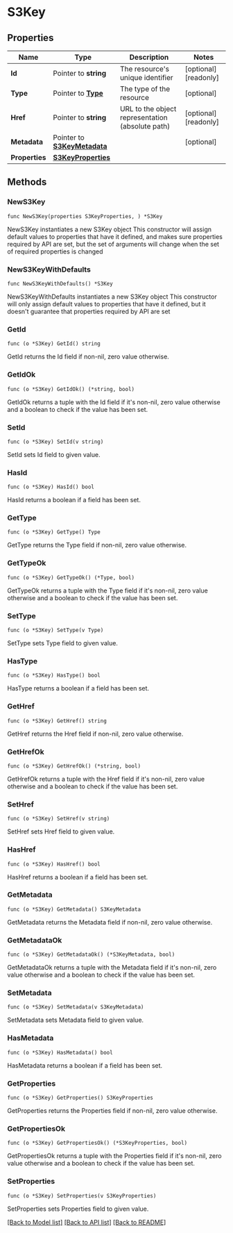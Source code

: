 # S3Key

## Properties

Name | Type | Description | Notes
------------ | ------------- | ------------- | -------------
**Id** | Pointer to **string** | The resource&#39;s unique identifier | [optional] [readonly] 
**Type** | Pointer to [**Type**](Type.md) | The type of the resource | [optional] 
**Href** | Pointer to **string** | URL to the object representation (absolute path) | [optional] [readonly] 
**Metadata** | Pointer to [**S3KeyMetadata**](S3KeyMetadata.md) |  | [optional] 
**Properties** | [**S3KeyProperties**](S3KeyProperties.md) |  | 

## Methods

### NewS3Key

`func NewS3Key(properties S3KeyProperties, ) *S3Key`

NewS3Key instantiates a new S3Key object
This constructor will assign default values to properties that have it defined,
and makes sure properties required by API are set, but the set of arguments
will change when the set of required properties is changed

### NewS3KeyWithDefaults

`func NewS3KeyWithDefaults() *S3Key`

NewS3KeyWithDefaults instantiates a new S3Key object
This constructor will only assign default values to properties that have it defined,
but it doesn't guarantee that properties required by API are set

### GetId

`func (o *S3Key) GetId() string`

GetId returns the Id field if non-nil, zero value otherwise.

### GetIdOk

`func (o *S3Key) GetIdOk() (*string, bool)`

GetIdOk returns a tuple with the Id field if it's non-nil, zero value otherwise
and a boolean to check if the value has been set.

### SetId

`func (o *S3Key) SetId(v string)`

SetId sets Id field to given value.

### HasId

`func (o *S3Key) HasId() bool`

HasId returns a boolean if a field has been set.

### GetType

`func (o *S3Key) GetType() Type`

GetType returns the Type field if non-nil, zero value otherwise.

### GetTypeOk

`func (o *S3Key) GetTypeOk() (*Type, bool)`

GetTypeOk returns a tuple with the Type field if it's non-nil, zero value otherwise
and a boolean to check if the value has been set.

### SetType

`func (o *S3Key) SetType(v Type)`

SetType sets Type field to given value.

### HasType

`func (o *S3Key) HasType() bool`

HasType returns a boolean if a field has been set.

### GetHref

`func (o *S3Key) GetHref() string`

GetHref returns the Href field if non-nil, zero value otherwise.

### GetHrefOk

`func (o *S3Key) GetHrefOk() (*string, bool)`

GetHrefOk returns a tuple with the Href field if it's non-nil, zero value otherwise
and a boolean to check if the value has been set.

### SetHref

`func (o *S3Key) SetHref(v string)`

SetHref sets Href field to given value.

### HasHref

`func (o *S3Key) HasHref() bool`

HasHref returns a boolean if a field has been set.

### GetMetadata

`func (o *S3Key) GetMetadata() S3KeyMetadata`

GetMetadata returns the Metadata field if non-nil, zero value otherwise.

### GetMetadataOk

`func (o *S3Key) GetMetadataOk() (*S3KeyMetadata, bool)`

GetMetadataOk returns a tuple with the Metadata field if it's non-nil, zero value otherwise
and a boolean to check if the value has been set.

### SetMetadata

`func (o *S3Key) SetMetadata(v S3KeyMetadata)`

SetMetadata sets Metadata field to given value.

### HasMetadata

`func (o *S3Key) HasMetadata() bool`

HasMetadata returns a boolean if a field has been set.

### GetProperties

`func (o *S3Key) GetProperties() S3KeyProperties`

GetProperties returns the Properties field if non-nil, zero value otherwise.

### GetPropertiesOk

`func (o *S3Key) GetPropertiesOk() (*S3KeyProperties, bool)`

GetPropertiesOk returns a tuple with the Properties field if it's non-nil, zero value otherwise
and a boolean to check if the value has been set.

### SetProperties

`func (o *S3Key) SetProperties(v S3KeyProperties)`

SetProperties sets Properties field to given value.



[[Back to Model list]](../README.md#documentation-for-models) [[Back to API list]](../README.md#documentation-for-api-endpoints) [[Back to README]](../README.md)



